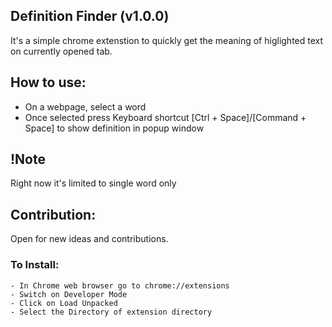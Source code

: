 ## Definition Finder (v1.0.0)
 It's a simple chrome extenstion to quickly get the meaning of higlighted text on currently opened tab.
 
## How to use:
 - On a webpage, select a word
 - Once selected press Keyboard shortcut [Ctrl + Space]/[Command + Space] to show definition in popup window

## !Note
 Right now it's limited to single word only

## Contribution:
 Open for new ideas and contributions.

### To Install:
    - In Chrome web browser go to chrome://extensions
    - Switch on Developer Mode
    - Click on Load Unpacked
    - Select the Directory of extension directory